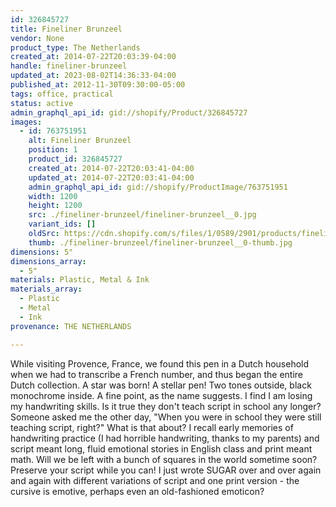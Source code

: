 ```yaml
---
id: 326845727
title: Fineliner Brunzeel
vendor: None
product_type: The Netherlands
created_at: 2014-07-22T20:03:39-04:00
handle: fineliner-brunzeel
updated_at: 2023-08-02T14:36:33-04:00
published_at: 2012-11-30T09:30:00-05:00
tags: office, practical
status: active
admin_graphql_api_id: gid://shopify/Product/326845727
images:
  - id: 763751951
    alt: Fineliner Brunzeel
    position: 1
    product_id: 326845727
    created_at: 2014-07-22T20:03:41-04:00
    updated_at: 2014-07-22T20:03:41-04:00
    admin_graphql_api_id: gid://shopify/ProductImage/763751951
    width: 1200
    height: 1200
    src: ./fineliner-brunzeel/fineliner-brunzeel__0.jpg
    variant_ids: []
    oldSrc: https://cdn.shopify.com/s/files/1/0589/2901/products/fineliner_brunzeel.jpeg?v=1406073821
    thumb: ./fineliner-brunzeel/fineliner-brunzeel__0-thumb.jpg
dimensions: 5"
dimensions_array:
  - 5"
materials: Plastic, Metal & Ink
materials_array:
  - Plastic
  - Metal
  - Ink
provenance: THE NETHERLANDS

---
```


While visiting Provence, France, we found this pen in a Dutch household when we had to transcribe a French number, and thus began the entire Dutch collection. A star was born! A stellar pen! Two tones outside, black monochrome inside. A fine point, as the name suggests. I find I am losing my handwriting skills. Is it true they don't teach script in school any longer? Someone asked me the other day, "When you were in school they were still teaching script, right?" What is that about? I recall early memories of handwriting practice (I had horrible handwriting, thanks to my parents) and script meant long, fluid emotional stories in English class and print meant math. Will we be left with a bunch of squares in the world sometime soon? Preserve your script while you can! I just wrote SUGAR over and over again and again with different variations of script and one print version - the cursive is emotive, perhaps even an old-fashioned emoticon?